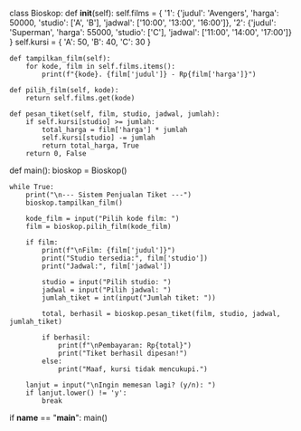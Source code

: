 class Bioskop:
    def __init__(self):
        self.films = {
            '1': {'judul': 'Avengers', 'harga': 50000, 'studio': ['A', 'B'], 'jadwal': ['10:00', '13:00', '16:00']},
            '2': {'judul': 'Superman', 'harga': 55000, 'studio': ['C'], 'jadwal': ['11:00', '14:00', '17:00']}
        }
        self.kursi = {
            'A': 50, 'B': 40, 'C': 30
        }

    def tampilkan_film(self):
        for kode, film in self.films.items():
            print(f"{kode}. {film['judul']} - Rp{film['harga']}")

    def pilih_film(self, kode):
        return self.films.get(kode)

    def pesan_tiket(self, film, studio, jadwal, jumlah):
        if self.kursi[studio] >= jumlah:
            total_harga = film['harga'] * jumlah
            self.kursi[studio] -= jumlah
            return total_harga, True
        return 0, False

def main():
    bioskop = Bioskop()

    while True:
        print("\n--- Sistem Penjualan Tiket ---")
        bioskop.tampilkan_film()
        
        kode_film = input("Pilih kode film: ")
        film = bioskop.pilih_film(kode_film)
        
        if film:
            print(f"\nFilm: {film['judul']}")
            print("Studio tersedia:", film['studio'])
            print("Jadwal:", film['jadwal'])
            
            studio = input("Pilih studio: ")
            jadwal = input("Pilih jadwal: ")
            jumlah_tiket = int(input("Jumlah tiket: "))
            
            total, berhasil = bioskop.pesan_tiket(film, studio, jadwal, jumlah_tiket)
            
            if berhasil:
                print(f"\nPembayaran: Rp{total}")
                print("Tiket berhasil dipesan!")
            else:
                print("Maaf, kursi tidak mencukupi.")
        
        lanjut = input("\nIngin memesan lagi? (y/n): ")
        if lanjut.lower() != 'y':
            break

if __name__ == "__main__":
    main()
